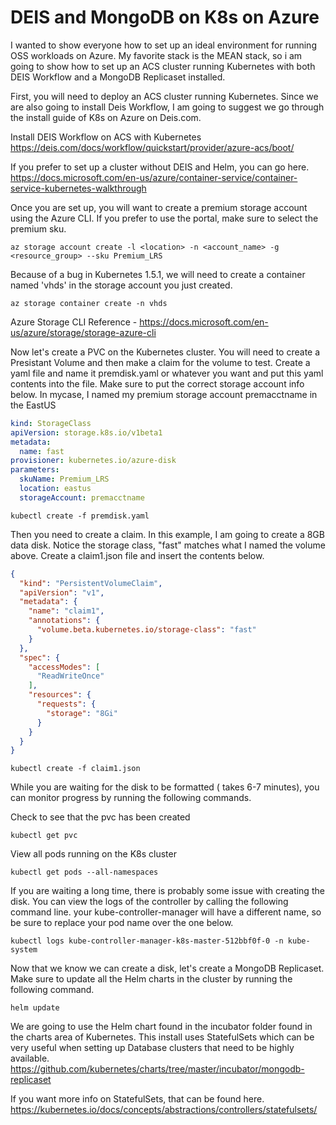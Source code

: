 
# DEIS and MongoDB on K8s on Azure

I wanted to show everyone how to set up an ideal environment for running OSS workloads on Azure.  My favorite stack is the MEAN stack, so i am going to show how to set up an ACS cluster running Kubernetes with both DEIS Workflow and a MongoDB Replicaset installed.

First, you will need to deploy an ACS cluster running Kubernetes.  Since we are also going to install Deis Workflow, I am going to suggest we go through the install guide of K8s on Azure on Deis.com. 

Install DEIS Workflow on ACS with Kubernetes
<https://deis.com/docs/workflow/quickstart/provider/azure-acs/boot/>

If you prefer to set up a cluster without DEIS and Helm, you can go here.
<https://docs.microsoft.com/en-us/azure/container-service/container-service-kubernetes-walkthrough>

Once you are set up, you will want to create a premium storage account using the Azure CLI.  If you prefer to use the portal, make sure to select the premium sku.

```
az storage account create -l <location> -n <account_name> -g <resource_group> --sku Premium_LRS
```

Because of a bug in Kubernetes 1.5.1, we will need to create a container named 'vhds' in the storage account you just created.

```
az storage container create -n vhds
```

Azure Storage CLI Reference - <https://docs.microsoft.com/en-us/azure/storage/storage-azure-cli>


Now let's create a PVC on the Kubernetes cluster.  You will need to create a Presistant Volume and then make a claim for the volume to test.  Create a yaml file and name it premdisk.yaml or whatever you want and put this yaml contents into the file.  Make sure to put the correct storage account info below.  In mycase, I named my premium storage account premacctname in the EastUS 
```yaml
kind: StorageClass
apiVersion: storage.k8s.io/v1beta1
metadata:
  name: fast
provisioner: kubernetes.io/azure-disk
parameters:
  skuName: Premium_LRS
  location: eastus
  storageAccount: premacctname
```

```
kubectl create -f premdisk.yaml
```

Then you need to create a claim.  In this example, I am going to create a 8GB data disk.  Notice the storage class, "fast" matches what I named the volume above.  Create a claim1.json file and insert the contents below.
```json
{
  "kind": "PersistentVolumeClaim",
  "apiVersion": "v1",
  "metadata": {
    "name": "claim1",
    "annotations": {
      "volume.beta.kubernetes.io/storage-class": "fast"
    }
  },
  "spec": {
    "accessModes": [
      "ReadWriteOnce"
    ],
    "resources": {
      "requests": {
        "storage": "8Gi"
      }
    }
  }
}

```

```
kubectl create -f claim1.json
```

While you are waiting for the disk to be formatted ( takes 6-7 minutes), you can monitor progress by running the following commands.

Check to see that the pvc has been created
```
kubectl get pvc
```

View all pods running on the K8s cluster
```
kubectl get pods --all-namespaces
```

If you are waiting a long time, there is probably some issue with creating the disk.  You can view the logs of the controller by calling the following command line.  your kube-controller-manager will have a different name, so be sure to replace your pod name over the one below.
```
kubectl logs kube-controller-manager-k8s-master-512bbf0f-0 -n kube-system
```

Now that we know we can create a disk, let's create a MongoDB Replicaset.  Make sure to update all the Helm charts in the cluster by running the following command.
```
helm update
```

We are going to use the Helm chart found in the incubator folder found in the charts area of Kubernetes.  This install uses StatefulSets which can be very useful when setting up Database clusters that need to be highly available.
https://github.com/kubernetes/charts/tree/master/incubator/mongodb-replicaset

If you want more info on StatefulSets, that can be found here.
https://kubernetes.io/docs/concepts/abstractions/controllers/statefulsets/

